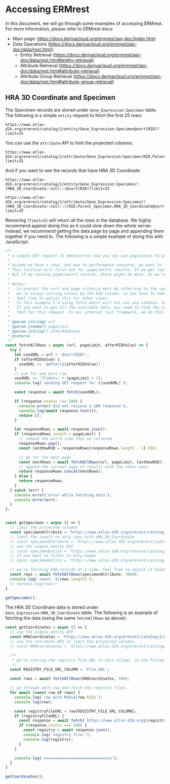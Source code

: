 # Accessing ERMrest

In this document, we will go through some examples of accessing ERMrest. For more information, please refer to ERMrest docs:
- Main page: https://docs.derivacloud.org/ermrest/api-doc/index.html
- Data Operations (https://docs.derivacloud.org/ermrest/api-doc/data/rest.html):
  - Entity Retrieval (https://docs.derivacloud.org/ermrest/api-doc/data/rest.html#entity-retrieval)
  - Attribute Retrieval (https://docs.derivacloud.org/ermrest/api-doc/data/rest.html#attribute-retrieval)
  - Attribute Group Retrieval (https://docs.derivacloud.org/ermrest/api-doc/data/rest.html#attribute-group-retrieval)



## HRA 3D Coordinate and Specimen


The Specimen records are stored under `Gene_Expression:Specimen` table. The following is a simple
`entity` request to fetch the first 25 rows:

```
https://www.atlas-d2k.org/ermrest/catalog/2/entity/Gene_Expression:Specimen@sort(RID)?limit=25
```

You can use the `attribute` API to limit the projected columns:

```
https://www.atlas-d2k.org/ermrest/catalog/2/attribute/Gene_Expression:Specimen/RID,Parent_Specimen,HRA_3D_Coordinate@sort(RID)?limit=25
```

And if you want to see the records that have HRA 3D Coordinate:

```
https://www.atlas-d2k.org/ermrest/catalog/2/entity/Gene_Expression:Specimen/!(HRA_3D_Coordinate::null::)@sort(RID)?limit=25

https://www.atlas-d2k.org/ermrest/catalog/2/attribute/Gene_Expression:Specimen/!(HRA_3D_Coordinate::null::)/RID,Parent_Specimen,HRA_3D_Coordinate@sort(RID)?limit=25
```




Removing `?limit=25` will return all the rows in the database. We highly recommend against doing this as it could slow down
the whole server. Instead, we recommend getting the data page by page and appending them together if you need to. The following
is a simple example of doing this with JavaScript:


```ts
/**
 * a simple GET request to demonstrate how you can use pagination to grab all the data in muliple requests.
 *
 * Assume we have n rows, and due to performance concerns, we want to limit the request to only pageLimit rows.
 * This function will first ask for pageLimit+1 results. If we get less than the requested number of rows, we're done.
 * But if we recieve pageLimit+1 records, there might be more. So we're going to ask for the next page of results.
 *
 * Notes:
 * - In ermrest the sort and page criteria must be referring to the same columns. In this simple example
 *   we're always sorting values by the RID column. so you have to make sure RID is one of the projected columns.
 *   feel free to adjust this for other cases.
 * - In this example I'm using fetch which will not use any cookies. So it will only fetch publicly available data.
 *   If you want to get all the available data, you need to find the cookie of a user with proper access and use
 *   that for this request. In our internal test framework, we do this by manually setting the `webauthn` cookie.
 *
 * @param {string} url
 * @param {number} pageLimit
 * @param {string?} afterRIDValue
 * @returns
 */
const fetchAllRows = async (url, pageLimit, afterRIDValue) => {
  try {
    let usedURL = url + '@sort(RID)';
    if (afterRIDValue) {
      usedURL += `@after(${afterRIDValue})`;
    }
    // ask for one more row
    usedURL += '?limit=' + (pageLimit + 1);
    console.log(`sending GET request to: ${usedURL}`);

    const response = await fetch(usedURL);

    if (response.status !== 200) {
      console.error('did not recieve a 200 response');
      console.log(await response.text());
      return [];
    }

    let responseRows = await response.json();
    if (responseRows.length > pageLimit) {
      // remove the extra item that we recieved
      responseRows.pop();
      const lastRowRID = responseRows[responseRows.length - 1].RID;

      // go for the next page
      const nextRows = await fetchAllRows(url, pageLimit, lastRowRID);
      // append the current page of results with the other ones.
      return responseRows.concat(nextRows);
    } else {
      return responseRows;
    }
  } catch (err) {
    console.error('error while fetching data');
    console.error(err);
  }
};


const getSpecimen = async () => {
  // limit the projected columns
  const specimenAttribute = 'https://www.atlas-d2k.org/ermrest/catalog/2/attribute/Gene_Expression:Specimen/RID,Parent_Specimen,HRA_3D_Coordinate';
  // limit the result to only rows with HRA_3D_Coordinate
  // const specimenAttribute = 'https://www.atlas-d2k.org/ermrest/catalog/2/attribute/Gene_Expression:Specimen/!(HRA_3D_Coordinate::null::)/RID,Parent_Specimen,HRA_3D_Coordinate';
  // use the simple entity API
  // const specimenEntity = 'https://www.atlas-d2k.org/ermrest/catalog/2/entity/Gene_Expression:Specimen';
  // if you want to filter to only human
  // const specimenEntity = 'https://www.atlas-d2k.org/ermrest/catalog/2/entity/Gene_Expression:Specimen/Species=Homo%20sapiens';

  // we're fetching 500 records at a time. feel free to adjust it based on the performance
  const rows = await fetchAllRows(specimenAttribute, 3000);
  console.log(`count: ${rows.length}`);
  // console.log(rows);
}

getSpecimen();
```




The HRA 3D Coordinate data is stored under `Gene_Expression:HRA_3D_Coordinate` table. The following is an example of fetching the data (using the same `fetchAllRows` as above):


```ts
const getCoordinates = async () => {
  // use the simple entity API
  const HRACoordinates = 'https://www.atlas-d2k.org/ermrest/catalog/2/entity/Gene_Expression:HRA_3D_Coordinate/';
  // use the attribute API to limit the projected columns
  // const HRACoordinates = 'https://www.atlas-d2k.org/ermrest/catalog/2/attribute/Gene_Expression:HRA_3D_Coordinate/RID,File_URL';

  /**
   * we're storing the registry file URL in this column. in the following we're showing example of fetching the file.
   */
  const REGISTRY_FILE_URL_COLUMN = 'File_URL';

  const rows = await fetchAllRows(HRACoordinates, 500);

  // go through each row and fetch the registry files.
  for await (const row of rows) {
    console.log(`row with RID=${row.RID}`);
    console.log(row);

    const registryFileURL = row[REGISTRY_FILE_URL_COLUMN];
    if (registryFileURL) {
      const response = await fetch(`https://www.atlas-d2k.org${registryFileURL}`);
      if (response.status === 200) {
        const registry = await response.json();
        console.log(`registry file:`);
        console.log(registry);
      }
    }

    console.log('============================\n');
  }
}

getCoordinates();
```

